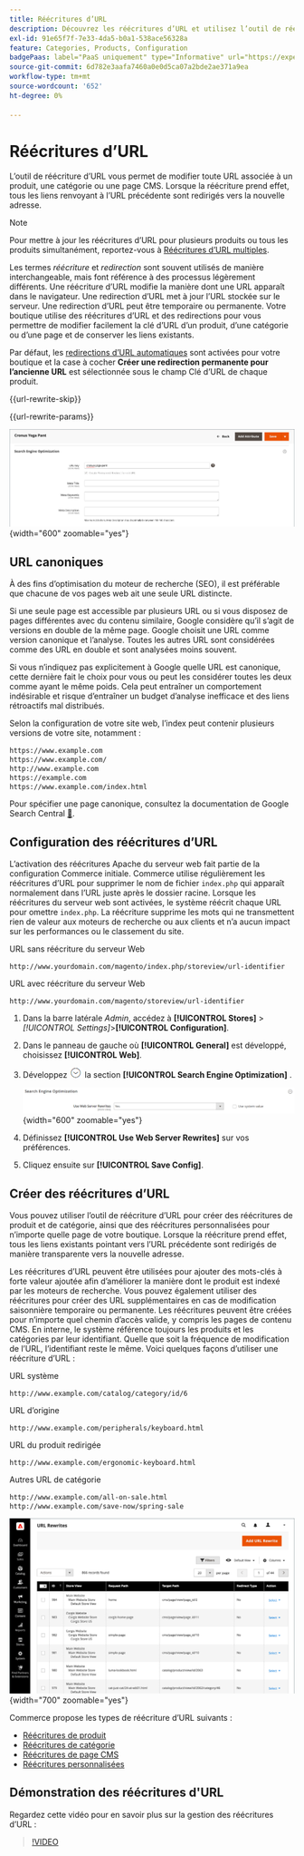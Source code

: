 ```yaml
---
title: Réécritures d’URL
description: Découvrez les réécritures d’URL et utilisez l’outil de réécriture d’URL de Commerce pour modifier les URL associées à un produit, une catégorie ou une page CMS.
exl-id: 91e65f7f-7e33-4da5-b0a1-538ace56328a
feature: Categories, Products, Configuration
badgePaas: label="PaaS uniquement" type="Informative" url="https://experienceleague.adobe.com/fr/docs/commerce/user-guides/product-solutions" tooltip="S’applique uniquement aux projets Adobe Commerce on Cloud (infrastructure PaaS gérée par Adobe) et aux projets On-premise."
source-git-commit: 6d782e3aafa7460a0e0d5ca07a2bde2ae371a9ea
workflow-type: tm+mt
source-wordcount: '652'
ht-degree: 0%

---
```


# Réécritures d’URL

L’outil de réécriture d’URL vous permet de modifier toute URL associée à un produit, une catégorie ou une page CMS. Lorsque la réécriture prend effet, tous les liens renvoyant à l’URL précédente sont redirigés vers la nouvelle adresse.

>[!NOTE]
>
>Pour mettre à jour les réécritures d’URL pour plusieurs produits ou tous les produits simultanément, reportez-vous à [Réécritures d’URL multiples](url-rewrite-product.md#multiple-url-rewrites).

Les termes _réécriture_ et _redirection_ sont souvent utilisés de manière interchangeable, mais font référence à des processus légèrement différents. Une réécriture d’URL modifie la manière dont une URL apparaît dans le navigateur. Une redirection d’URL met à jour l’URL stockée sur le serveur. Une redirection d’URL peut être temporaire ou permanente. Votre boutique utilise des réécritures d’URL et des redirections pour vous permettre de modifier facilement la clé d’URL d’un produit, d’une catégorie ou d’une page et de conserver les liens existants.

Par défaut, les [redirections d’URL automatiques](url-redirect-product-automatic.md) sont activées pour votre boutique et la case à cocher **Créer une redirection permanente pour l’ancienne URL** est sélectionnée sous le champ Clé d’URL de chaque produit.

{{url-rewrite-skip}}

{{url-rewrite-params}}

![Optimisation du moteur de recherche - Créer une redirection URL permanente](./assets/product-search-engine-optimization-create-permanent-redirect.png){width="600" zoomable="yes"}

## URL canoniques

À des fins d’optimisation du moteur de recherche (SEO), il est préférable que chacune de vos pages web ait une seule URL distincte.

Si une seule page est accessible par plusieurs URL ou si vous disposez de pages différentes avec du contenu similaire, Google considère qu’il s’agit de versions en double de la même page. Google choisit une URL comme version canonique et l’analyse. Toutes les autres URL sont considérées comme des URL en double et sont analysées moins souvent.

Si vous n’indiquez pas explicitement à Google quelle URL est canonique, cette dernière fait le choix pour vous ou peut les considérer toutes les deux comme ayant le même poids. Cela peut entraîner un comportement indésirable et risque d’entraîner un budget d’analyse inefficace et des liens rétroactifs mal distribués.

Selon la configuration de votre site web, l’index peut contenir plusieurs versions de votre site, notamment :

    https://www.example.com
    https://www.example.com/
    http://www.example.com
    https://example.com
    https://www.example.com/index.html

Pour spécifier une page canonique, consultez la documentation de Google Search Central [&#128279;](https://developers.google.com/search/docs/crawling-indexing/consolidate-duplicate-urls).

## Configuration des réécritures d’URL

L’activation des réécritures Apache du serveur web fait partie de la configuration Commerce initiale. Commerce utilise régulièrement les réécritures d’URL pour supprimer le nom de fichier `index.php` qui apparaît normalement dans l’URL juste après le dossier racine. Lorsque les réécritures du serveur web sont activées, le système réécrit chaque URL pour omettre `index.php`. La réécriture supprime les mots qui ne transmettent rien de valeur aux moteurs de recherche ou aux clients et n’a aucun impact sur les performances ou le classement du site.

URL sans réécriture du serveur Web

    http://www.yourdomain.com/magento/index.php/storeview/url-identifier

URL avec réécriture du serveur Web

    http://www.yourdomain.com/magento/storeview/url-identifier

1. Dans la barre latérale _Admin_, accédez à **[!UICONTROL Stores]** > _[!UICONTROL Settings]_>**[!UICONTROL Configuration]**.

1. Dans le panneau de gauche où **[!UICONTROL General]** est développé, choisissez **[!UICONTROL Web]**.

1. Développez ![Sélecteur d’extension](../assets/icon-display-expand.png) la section **[!UICONTROL Search Engine Optimization]** .

   ![Configuration générale - Optimisation du moteur de recherche web](../configuration-reference/general/assets/web-search-engine-optimization.png){width="600" zoomable="yes"}

1. Définissez **[!UICONTROL Use Web Server Rewrites]** sur vos préférences.

1. Cliquez ensuite sur **[!UICONTROL Save Config]**.

## Créer des réécritures d’URL

Vous pouvez utiliser l’outil de réécriture d’URL pour créer des réécritures de produit et de catégorie, ainsi que des réécritures personnalisées pour n’importe quelle page de votre boutique. Lorsque la réécriture prend effet, tous les liens existants pointant vers l’URL précédente sont redirigés de manière transparente vers la nouvelle adresse.

Les réécritures d’URL peuvent être utilisées pour ajouter des mots-clés à forte valeur ajoutée afin d’améliorer la manière dont le produit est indexé par les moteurs de recherche. Vous pouvez également utiliser des réécritures pour créer des URL supplémentaires en cas de modification saisonnière temporaire ou permanente. Les réécritures peuvent être créées pour n’importe quel chemin d’accès valide, y compris les pages de contenu CMS. En interne, le système référence toujours les produits et les catégories par leur identifiant. Quelle que soit la fréquence de modification de l’URL, l’identifiant reste le même. Voici quelques façons d’utiliser une réécriture d’URL :

URL système

    http://www.example.com/catalog/category/id/6

URL d’origine

    http://www.example.com/peripherals/keyboard.html

URL du produit redirigée

    http://www.example.com/ergonomic-keyboard.html

Autres URL de catégorie

    http://www.example.com/all-on-sale.html
    http://www.example.com/save-now/spring-sale

![L’URL réécrit la grille](./assets/url-rewrites.png){width="700" zoomable="yes"}

Commerce propose les types de réécriture d’URL suivants :

* [Réécritures de produit](url-rewrite-product.md)
* [Réécritures de catégorie](url-rewrite-category.md)
* [Réécritures de page CMS](url-rewrite-cms-page.md)
* [Réécritures personnalisées](url-rewrite-custom.md)

## Démonstration des réécritures d&#39;URL

Regardez cette vidéo pour en savoir plus sur la gestion des réécritures d’URL :

>[!VIDEO](https://video.tv.adobe.com/v/3410124?quality=12&learn=on&captions=fre_fr)

